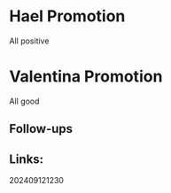 
# Hael Promotion
All positive


# Valentina Promotion
All good 



## Follow-ups


## Links: 



202409121230
